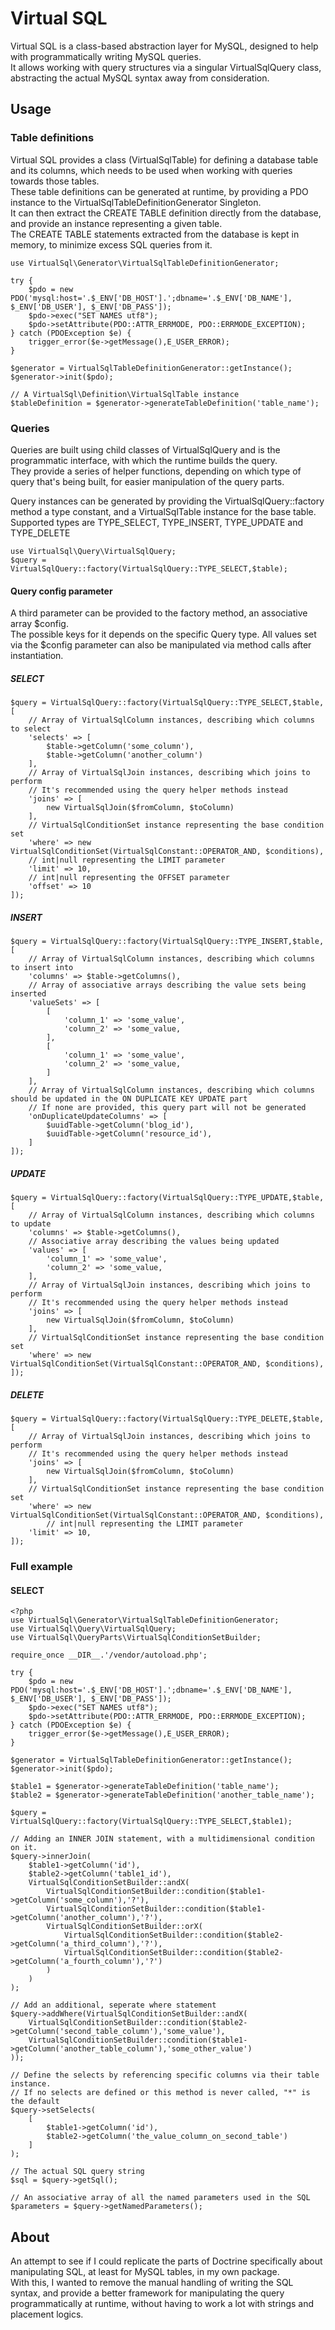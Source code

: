 # Virtual SQL
Virtual SQL is a class-based abstraction layer for MySQL, designed to help with programmatically writing MySQL queries.  
It allows working with query structures via a singular VirtualSqlQuery class, abstracting the actual MySQL syntax away from consideration.

## Usage
### Table definitions
Virtual SQL provides a class (VirtualSqlTable) for defining a database table and its columns, which needs to be used when working with queries towards those tables.  
These table definitions can be generated at runtime, by providing a PDO instance to the VirtualSqlTableDefinitionGenerator Singleton.  
It can then extract the CREATE TABLE definition directly from the database, and provide an instance representing a given table.  
The CREATE TABLE statements extracted from the database is kept in memory, to minimize excess SQL queries from it.
```
use VirtualSql\Generator\VirtualSqlTableDefinitionGenerator;

try {
	$pdo = new PDO('mysql:host='.$_ENV['DB_HOST'].';dbname='.$_ENV['DB_NAME'], $_ENV['DB_USER'], $_ENV['DB_PASS']);
	$pdo->exec("SET NAMES utf8");
	$pdo->setAttribute(PDO::ATTR_ERRMODE, PDO::ERRMODE_EXCEPTION);
} catch (PDOException $e) {
	trigger_error($e->getMessage(),E_USER_ERROR);
}

$generator = VirtualSqlTableDefinitionGenerator::getInstance();
$generator->init($pdo);

// A VirtualSql\Definition\VirtualSqlTable instance
$tableDefinition = $generator->generateTableDefinition('table_name');
```

### Queries
Queries are built using child classes of VirtualSqlQuery and is the programmatic interface, with which the runtime builds the query.  
They provide a series of helper functions, depending on which type of query that's being built, for easier manipulation of the query parts.  


Query instances can be generated by providing the VirtualSqlQuery::factory method a type constant, and a VirtualSqlTable instance for the base table.  
Supported types are TYPE_SELECT, TYPE_INSERT, TYPE_UPDATE and TYPE_DELETE
```
use VirtualSql\Query\VirtualSqlQuery;
$query = VirtualSqlQuery::factory(VirtualSqlQuery::TYPE_SELECT,$table);
```

#### Query config parameter
A third parameter can be provided to the factory method, an associative array $config.  
The possible keys for it depends on the specific Query type.
All values set via the $config parameter can also be manipulated via method calls after instantiation.

##### SELECT
```
$query = VirtualSqlQuery::factory(VirtualSqlQuery::TYPE_SELECT,$table, [
	// Array of VirtualSqlColumn instances, describing which columns to select
	'selects' => [
		$table->getColumn('some_column'),
		$table->getColumn('another_column')
	],
	// Array of VirtualSqlJoin instances, describing which joins to perform
	// It's recommended using the query helper methods instead
	'joins' => [
		new VirtualSqlJoin($fromColumn, $toColumn)
	],
	// VirtualSqlConditionSet instance representing the base condition set
	'where' => new VirtualSqlConditionSet(VirtualSqlConstant::OPERATOR_AND, $conditions),
	// int|null representing the LIMIT parameter
	'limit' => 10,
	// int|null representing the OFFSET parameter
	'offset' => 10
]);
```

##### INSERT
```
$query = VirtualSqlQuery::factory(VirtualSqlQuery::TYPE_INSERT,$table, [
    // Array of VirtualSqlColumn instances, describing which columns to insert into
	'columns' => $table->getColumns(),
	// Array of associative arrays describing the value sets being inserted
	'valueSets' => [
		[
			'column_1' => 'some_value',
			'column_2' => 'some_value,
		],
		[
			'column_1' => 'some_value',
			'column_2' => 'some_value,
		]
	],
	// Array of VirtualSqlColumn instances, describing which columns should be updated in the ON DUPLICATE KEY UPDATE part
	// If none are provided, this query part will not be generated
	'onDuplicateUpdateColumns' => [
		$uuidTable->getColumn('blog_id'),
		$uuidTable->getColumn('resource_id'),
	]
]);
```

##### UPDATE
```
$query = VirtualSqlQuery::factory(VirtualSqlQuery::TYPE_UPDATE,$table, [
    // Array of VirtualSqlColumn instances, describing which columns to update
	'columns' => $table->getColumns(),
	// Associative array describing the values being updated
	'values' => [
        'column_1' => 'some_value',
        'column_2' => 'some_value,
	],
	// Array of VirtualSqlJoin instances, describing which joins to perform
	// It's recommended using the query helper methods instead
	'joins' => [
		new VirtualSqlJoin($fromColumn, $toColumn)
	],
	// VirtualSqlConditionSet instance representing the base condition set
	'where' => new VirtualSqlConditionSet(VirtualSqlConstant::OPERATOR_AND, $conditions),
]);
```

##### DELETE
```
$query = VirtualSqlQuery::factory(VirtualSqlQuery::TYPE_DELETE,$table, [
	// Array of VirtualSqlJoin instances, describing which joins to perform
	// It's recommended using the query helper methods instead
	'joins' => [
		new VirtualSqlJoin($fromColumn, $toColumn)
	],
	// VirtualSqlConditionSet instance representing the base condition set
	'where' => new VirtualSqlConditionSet(VirtualSqlConstant::OPERATOR_AND, $conditions),
		// int|null representing the LIMIT parameter
	'limit' => 10,
]);
```


### Full example
#### SELECT
```
<?php
use VirtualSql\Generator\VirtualSqlTableDefinitionGenerator;
use VirtualSql\Query\VirtualSqlQuery;
use VirtualSql\QueryParts\VirtualSqlConditionSetBuilder;

require_once __DIR__.'/vendor/autoload.php';

try {
	$pdo = new PDO('mysql:host='.$_ENV['DB_HOST'].';dbname='.$_ENV['DB_NAME'], $_ENV['DB_USER'], $_ENV['DB_PASS']);
	$pdo->exec("SET NAMES utf8");
	$pdo->setAttribute(PDO::ATTR_ERRMODE, PDO::ERRMODE_EXCEPTION);
} catch (PDOException $e) {
	trigger_error($e->getMessage(),E_USER_ERROR);
}

$generator = VirtualSqlTableDefinitionGenerator::getInstance();
$generator->init($pdo);

$table1 = $generator->generateTableDefinition('table_name');
$table2 = $generator->generateTableDefinition('another_table_name');

$query = VirtualSqlQuery::factory(VirtualSqlQuery::TYPE_SELECT,$table1);

// Adding an INNER JOIN statement, with a multidimensional condition on it.
$query->innerJoin(
	$table1->getColumn('id'),
	$table2->getColumn('table1_id'),
	VirtualSqlConditionSetBuilder::andX(
		VirtualSqlConditionSetBuilder::condition($table1->getColumn('some_column'),'?'),
		VirtualSqlConditionSetBuilder::condition($table1->getColumn('another_column'),'?'),
		VirtualSqlConditionSetBuilder::orX(
			VirtualSqlConditionSetBuilder::condition($table2->getColumn('a_third_column'),'?'),
			VirtualSqlConditionSetBuilder::condition($table2->getColumn('a_fourth_column'),'?')
		)
	)
);

// Add an additional, seperate where statement
$query->addWhere(VirtualSqlConditionSetBuilder::andX(
	VirtualSqlConditionSetBuilder::condition($table2->getColumn('second_table_column'),'some_value'),
	VirtualSqlConditionSetBuilder::condition($table1->getColumn('another_table_column'),'some_other_value')
));

// Define the selects by referencing specific columns via their table instance.
// If no selects are defined or this method is never called, "*" is the default
$query->setSelects(
	[
		$table1->getColumn('id'),
		$table2->getColumn('the_value_column_on_second_table')
	]
);

// The actual SQL query string
$sql = $query->getSql();

// An associative array of all the named parameters used in the SQL
$parameters = $query->getNamedParameters();
```

## About
An attempt to see if I could replicate the parts of Doctrine specifically about manipulating SQL, at least for MySQL tables, in my own package.  
With this, I wanted to remove the manual handling of writing the SQL syntax, and provide a better framework for manipulating the query programmatically at runtime, without having to work a lot with strings and placement logics.
